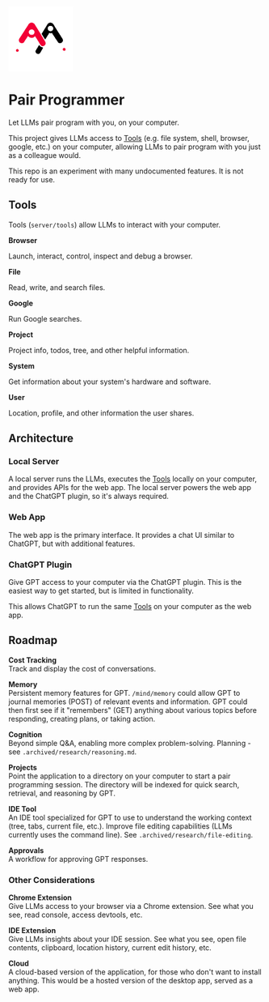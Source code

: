 <img src="./public/logo-on-light.png" width="128"  alt="GPT Pair Programmer Logo" align="center" />

# Pair Programmer

Let LLMs pair program with you, on your computer.

This project gives LLMs access to [Tools](#tools) (e.g. file system, shell, browser, google, etc.)
on your computer, allowing LLMs to pair program with you just as a colleague would.

This repo is an experiment with many undocumented features. It is not ready for use.

## Tools

Tools (`server/tools`) allow LLMs to interact with your computer.

**Browser**

Launch, interact, control, inspect and debug a browser.

**File**

Read, write, and search files.

**Google**

Run Google searches.

**Project**

Project info, todos, tree, and other helpful information.

**System**

Get information about your system's hardware and software.

**User**

Location, profile, and other information the user shares.

## Architecture

### Local Server

A local server runs the LLMs, executes the [Tools](#tools) locally on your computer, and provides APIs for the web app.
The local server powers the web app and the ChatGPT plugin, so it's always required.

### Web App

The web app is the primary interface.
It provides a chat UI similar to ChatGPT, but with additional features.

### ChatGPT Plugin

Give GPT access to your computer via the ChatGPT plugin.
This is the easiest way to get started, but is limited in functionality.

This allows ChatGPT to run the same [Tools](#tools) on your computer as the web app.

## Roadmap

**Cost Tracking**  
Track and display the cost of conversations.

**Memory**  
Persistent memory features for GPT. `/mind/memory` could allow GPT to journal memories (POST) of relevant events and information. GPT could then first see if it "remembers" (GET) anything about various topics before responding, creating plans, or taking action.

**Cognition**  
Beyond simple Q&A, enabling more complex problem-solving.
Planning - see `.archived/research/reasoning.md`.

**Projects**  
Point the application to a directory on your computer to start a pair programming session. The directory will be indexed for quick search, retrieval, and reasoning by GPT.

**IDE Tool**  
An IDE tool specialized for GPT to use to understand the working context (tree, tabs, current file, etc.). Improve file editing capabilities (LLMs currently uses the command line). See `.archived/research/file-editing`.

**Approvals**  
A workflow for approving GPT responses.

### Other Considerations

**Chrome Extension**  
Give LLMs access to your browser via a Chrome extension. See what you see, read console, access devtools, etc.

**IDE Extension**  
Give LLMs insights about your IDE session. See what you see, open file contents, clipboard, location history, current edit history, etc.

**Cloud**  
A cloud-based version of the application, for those who don't want to install anything. This would be a hosted version of the desktop app, served as a web app.
